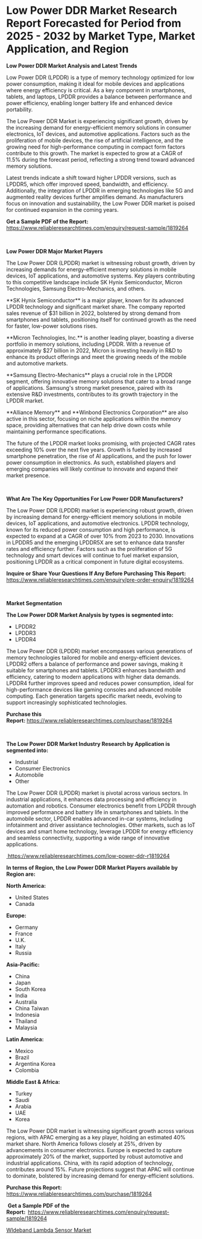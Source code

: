 <p><h1>Low Power DDR Market Research Report Forecasted for Period from 2025 -  2032 by Market Type, Market Application, and Region</h1></p><p><strong>Low Power DDR Market Analysis and Latest Trends</strong></p>
<p><p>Low Power DDR (LPDDR) is a type of memory technology optimized for low power consumption, making it ideal for mobile devices and applications where energy efficiency is critical. As a key component in smartphones, tablets, and laptops, LPDDR provides a balance between performance and power efficiency, enabling longer battery life and enhanced device portability.</p><p>The Low Power DDR Market is experiencing significant growth, driven by the increasing demand for energy-efficient memory solutions in consumer electronics, IoT devices, and automotive applications. Factors such as the proliferation of mobile devices, the rise of artificial intelligence, and the growing need for high-performance computing in compact form factors contribute to this growth. The market is expected to grow at a CAGR of 11.5% during the forecast period, reflecting a strong trend toward advanced memory solutions.</p><p>Latest trends indicate a shift toward higher LPDDR versions, such as LPDDR5, which offer improved speed, bandwidth, and efficiency. Additionally, the integration of LPDDR in emerging technologies like 5G and augmented reality devices further amplifies demand. As manufacturers focus on innovation and sustainability, the Low Power DDR market is poised for continued expansion in the coming years.</p></p>
<p><strong>Get a Sample PDF of the Report:&nbsp;</strong> <a href="https://www.reliableresearchtimes.com/enquiry/request-sample/1819264?utm_campaign=2627&utm_medium=2&utm_source=Github&utm_content=ia&utm_term=06042025&utm_id=low-power-ddr">https://www.reliableresearchtimes.com/enquiry/request-sample/1819264</a></p>
<p>&nbsp;</p>
<p><strong>Low Power DDR Major Market Players</strong></p>
<p><p>The Low Power DDR (LPDDR) market is witnessing robust growth, driven by increasing demands for energy-efficient memory solutions in mobile devices, IoT applications, and automotive systems. Key players contributing to this competitive landscape include SK Hynix Semiconductor, Micron Technologies, Samsung Electro-Mechanics, and others.</p><p>**SK Hynix Semiconductor** is a major player, known for its advanced LPDDR technology and significant market share. The company reported sales revenue of $31 billion in 2022, bolstered by strong demand from smartphones and tablets, positioning itself for continued growth as the need for faster, low-power solutions rises.</p><p>**Micron Technologies, Inc.** is another leading player, boasting a diverse portfolio in memory solutions, including LPDDR. With a revenue of approximately $27 billion in 2022, Micron is investing heavily in R&D to enhance its product offerings and meet the growing needs of the mobile and automotive markets.</p><p>**Samsung Electro-Mechanics** plays a crucial role in the LPDDR segment, offering innovative memory solutions that cater to a broad range of applications. Samsung's strong market presence, paired with its extensive R&D investments, contributes to its growth trajectory in the LPDDR market.</p><p>**Alliance Memory** and **Winbond Electronics Corporation** are also active in this sector, focusing on niche applications within the memory space, providing alternatives that can help drive down costs while maintaining performance specifications.</p><p>The future of the LPDDR market looks promising, with projected CAGR rates exceeding 10% over the next five years. Growth is fueled by increased smartphone penetration, the rise of AI applications, and the push for lower power consumption in electronics. As such, established players and emerging companies will likely continue to innovate and expand their market presence.</p></p>
<p>&nbsp;</p>
<p><strong>What Are The Key Opportunities For Low Power DDR Manufacturers?</strong></p>
<p><p>The Low Power DDR (LPDDR) market is experiencing robust growth, driven by increasing demand for energy-efficient memory solutions in mobile devices, IoT applications, and automotive electronics. LPDDR technology, known for its reduced power consumption and high performance, is expected to expand at a CAGR of over 10% from 2023 to 2030. Innovations in LPDDR5 and the emerging LPDDR5X are set to enhance data transfer rates and efficiency further. Factors such as the proliferation of 5G technology and smart devices will continue to fuel market expansion, positioning LPDDR as a critical component in future digital ecosystems.</p></p>
<p><strong>Inquire or Share Your Questions If Any Before Purchasing This Report:</strong> <a href="https://www.reliableresearchtimes.com/enquiry/pre-order-enquiry/1819264?utm_campaign=2627&utm_medium=2&utm_source=Github&utm_content=ia&utm_term=06042025&utm_id=low-power-ddr">https://www.reliableresearchtimes.com/enquiry/pre-order-enquiry/1819264</a></p>
<p>&nbsp;</p>
<p><strong>Market Segmentation</strong></p>
<p><strong>The Low Power DDR Market Analysis by types is segmented into:</strong></p>
<p><ul><li>LPDDR2</li><li>LPDDR3</li><li>LPDDR4</li></ul></p>
<p><p>The Low Power DDR (LPDDR) market encompasses various generations of memory technologies tailored for mobile and energy-efficient devices. LPDDR2 offers a balance of performance and power savings, making it suitable for smartphones and tablets. LPDDR3 enhances bandwidth and efficiency, catering to modern applications with higher data demands. LPDDR4 further improves speed and reduces power consumption, ideal for high-performance devices like gaming consoles and advanced mobile computing. Each generation targets specific market needs, evolving to support increasingly sophisticated technologies.</p></p>
<p><strong>Purchase this Report:&nbsp;</strong><a href="https://www.reliableresearchtimes.com/purchase/1819264?utm_campaign=2627&utm_medium=2&utm_source=Github&utm_content=ia&utm_term=06042025&utm_id=low-power-ddr">https://www.reliableresearchtimes.com/purchase/1819264</a></p>
<p>&nbsp;</p>
<p><strong>The Low Power DDR Market Industry Research by Application is segmented into:</strong></p>
<p><ul><li>Industrial</li><li>Consumer Electronics</li><li>Automobile</li><li>Other</li></ul></p>
<p><p>The Low Power DDR (LPDDR) market is pivotal across various sectors. In industrial applications, it enhances data processing and efficiency in automation and robotics. Consumer electronics benefit from LPDDR through improved performance and battery life in smartphones and tablets. In the automobile sector, LPDDR enables advanced in-car systems, including infotainment and driver assistance technologies. Other markets, such as IoT devices and smart home technology, leverage LPDDR for energy efficiency and seamless connectivity, supporting a wide range of innovative applications.</p></p>
<p><a href="https://www.reliableresearchtimes.com/low-power-ddr-r1819264?utm_campaign=2627&utm_medium=2&utm_source=Github&utm_content=ia&utm_term=06042025&utm_id=low-power-ddr">&nbsp;https://www.reliableresearchtimes.com/low-power-ddr-r1819264</a></p>
<p><strong>In terms of Region, the Low Power DDR Market Players available by Region are:</strong></p>
<p>
    <p> <strong> North America: </strong>
        <ul>
            <li>United States</li>
            <li>Canada</li>
        </ul>
        </p> 
    <p> <strong> Europe: </strong>
        <ul>
            <li>Germany</li>
            <li>France</li>
            <li>U.K.</li>
            <li>Italy</li>
            <li>Russia</li>
        </ul>
        </p> 
    <p> <strong> Asia-Pacific: </strong>
        <ul>
            <li>China</li>
            <li>Japan</li>
            <li>South Korea</li>
            <li>India</li>
            <li>Australia</li>
            <li>China Taiwan</li>
            <li>Indonesia</li>
            <li>Thailand</li>
            <li>Malaysia</li>
        </ul>
        </p> 
    <p> <strong> Latin America: </strong>
        <ul>
            <li>Mexico</li>
            <li>Brazil</li>
            <li>Argentina Korea</li>
            <li>Colombia</li>
        </ul>
        </p> 
    <p> <strong> Middle East & Africa: </strong>
        <ul>
            <li>Turkey</li>
            <li>Saudi</li>
            <li>Arabia</li>
            <li>UAE</li>
            <li>Korea</li>
        </ul>
    </p>
    </p>
<p><p>The Low Power DDR market is witnessing significant growth across various regions, with APAC emerging as a key player, holding an estimated 40% market share. North America follows closely at 25%, driven by advancements in consumer electronics. Europe is expected to capture approximately 20% of the market, supported by robust automotive and industrial applications. China, with its rapid adoption of technology, contributes around 15%. Future projections suggest that APAC will continue to dominate, bolstered by increasing demand for energy-efficient solutions.</p></p>
<p><strong>Purchase this Report: </strong><a href="https://www.reliableresearchtimes.com/purchase/1819264?utm_campaign=2627&utm_medium=2&utm_source=Github&utm_content=ia&utm_term=06042025&utm_id=low-power-ddr">https://www.reliableresearchtimes.com/purchase/1819264</a></p>
<p>&nbsp;<strong>Get a Sample PDF of the Report:&nbsp;&nbsp;</strong><a href="https://www.reliableresearchtimes.com/enquiry/request-sample/1819264?utm_campaign=2627&utm_medium=2&utm_source=Github&utm_content=ia&utm_term=06042025&utm_id=low-power-ddr">https://www.reliableresearchtimes.com/enquiry/request-sample/1819264</a></p>
<p><strong></strong></p>
<p><p><a href="https://github.com/oliveroste6/Market-Research-Report-List-1/blob/main/wideband-lambda-sensor-market.md?utm_campaign=2627&utm_medium=2&utm_source=Github&utm_content=ia&utm_term=06042025&utm_id=low-power-ddr">WIdeband Lambda Sensor Market</a></p></p>